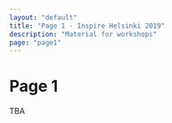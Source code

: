```yaml
---
layout: "default"
title: "Page 1 - Inspire Helsinki 2019"
description: "Material for workshops"
page: "page1"
---
```

# Page 1

TBA
